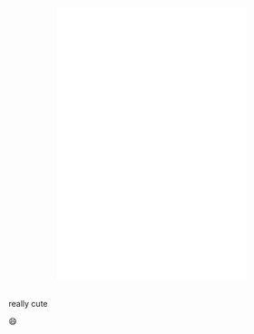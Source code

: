 <br/>

<div align="center">
  <img src="doc/app-demo.gif" alt="example screenshot">
</div>

<br/>

<p>really cute</p> 😄
